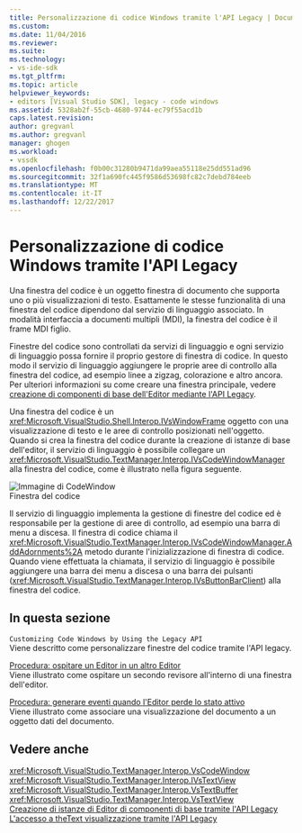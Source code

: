 ```yaml
---
title: Personalizzazione di codice Windows tramite l'API Legacy | Documenti Microsoft
ms.custom: 
ms.date: 11/04/2016
ms.reviewer: 
ms.suite: 
ms.technology:
- vs-ide-sdk
ms.tgt_pltfrm: 
ms.topic: article
helpviewer_keywords:
- editors [Visual Studio SDK], legacy - code windows
ms.assetid: 5328ab2f-55cb-4680-9744-ec79f55acd1b
caps.latest.revision: 
author: gregvanl
ms.author: gregvanl
manager: ghogen
ms.workload:
- vssdk
ms.openlocfilehash: f0b00c31280b9471da99aea55118e25dd551ad96
ms.sourcegitcommit: 32f1a690fc445f9586d53698fc82c7debd784eeb
ms.translationtype: MT
ms.contentlocale: it-IT
ms.lasthandoff: 12/22/2017
---
```

# <a name="customizing-code-windows-by-using-the-legacy-api"></a>Personalizzazione di codice Windows tramite l'API Legacy
Una finestra del codice è un oggetto finestra di documento che supporta uno o più visualizzazioni di testo. Esattamente le stesse funzionalità di una finestra del codice dipendono dal servizio di linguaggio associato. In modalità interfaccia a documenti multipli (MDI), la finestra del codice è il frame MDI figlio.  
  
 Finestre del codice sono controllati da servizi di linguaggio e ogni servizio di linguaggio possa fornire il proprio gestore di finestra di codice. In questo modo il servizio di linguaggio aggiungere le proprie aree di controllo alla finestra del codice, ad esempio linee a zigzag, colorazione e altro ancora. Per ulteriori informazioni su come creare una finestra principale, vedere [creazione di componenti di base dell'Editor mediante l'API Legacy](../extensibility/instantiating-the-core-editor-by-using-the-legacy-api.md).  
  
 Una finestra del codice è un <xref:Microsoft.VisualStudio.Shell.Interop.IVsWindowFrame> oggetto con una visualizzazione di testo e le aree di controllo posizionati nell'oggetto. Quando si crea la finestra del codice durante la creazione di istanze di base dell'editor, il servizio di linguaggio è possibile collegare un <xref:Microsoft.VisualStudio.TextManager.Interop.IVsCodeWindowManager> alla finestra del codice, come è illustrato nella figura seguente.  
  
 ![Immagine di CodeWindow](../extensibility/media/vscodewindow.gif "vscodewindow")  
Finestra del codice  
  
 Il servizio di linguaggio implementa la gestione di finestre del codice ed è responsabile per la gestione di aree di controllo, ad esempio una barra di menu a discesa. Il finestra di codice chiama il <xref:Microsoft.VisualStudio.TextManager.Interop.IVsCodeWindowManager.AddAdornments%2A> metodo durante l'inizializzazione di finestra di codice. Quando viene effettuata la chiamata, il servizio di linguaggio è possibile aggiungere una barra dei menu a discesa o una barra dei pulsanti (<xref:Microsoft.VisualStudio.TextManager.Interop.IVsButtonBarClient>) alla finestra del codice.  
  
## <a name="in-this-section"></a>In questa sezione  
 `Customizing Code Windows by Using the Legacy API`  
 Viene descritto come personalizzare finestre del codice tramite l'API legacy.  
  
 [Procedura: ospitare un Editor in un altro Editor](../extensibility/how-to-host-an-editor-in-another-editor.md)  
 Viene illustrato come ospitare un secondo revisore all'interno di una finestra dell'editor.  
  
 [Procedura: generare eventi quando l'Editor perde lo stato attivo](../extensibility/how-to-fire-events-when-the-editor-loses-focus.md)  
 Viene illustrato come associare una visualizzazione del documento a un oggetto dati del documento.  
  
## <a name="see-also"></a>Vedere anche  
 <xref:Microsoft.VisualStudio.TextManager.Interop.VsCodeWindow>   
 <xref:Microsoft.VisualStudio.TextManager.Interop.IVsTextView>   
 <xref:Microsoft.VisualStudio.TextManager.Interop.VsTextBuffer>   
 <xref:Microsoft.VisualStudio.TextManager.Interop.VsTextView>   
 [Creazione di istanze di Editor di componenti di base tramite l'API Legacy](../extensibility/instantiating-the-core-editor-by-using-the-legacy-api.md)   
 [L'accesso a theText visualizzazione tramite l'API Legacy](../extensibility/accessing-thetext-view-by-using-the-legacy-api.md)